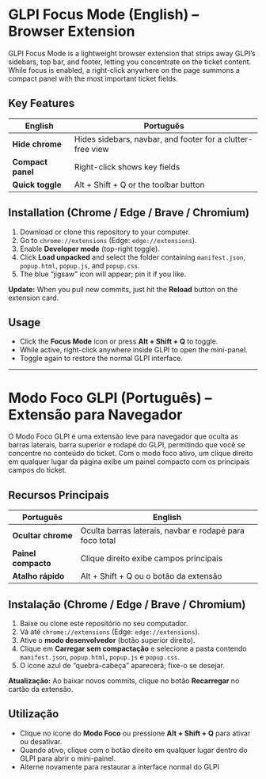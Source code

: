 # GLPI Focus Mode (English) – Browser Extension

GLPI Focus Mode is a lightweight browser extension that strips away GLPI’s sidebars, top bar, and footer, letting you concentrate on the ticket content. While focus is enabled, a right-click anywhere on the page summons a compact panel with the most important ticket fields.

## Key Features

| English        | Português                                          |
|----------------|----------------------------------------------------|
| **Hide chrome**   | Hides sidebars, navbar, and footer for a clutter-free view | Oculta barras laterais, navbar e rodapé para foco total |
| **Compact panel** | Right-click shows key fields                   | Clique direito exibe campos principais                  |
| **Quick toggle**  | Alt + Shift + Q or the toolbar button          | Alt + Shift + Q ou o botão da extensão                  |

## Installation (Chrome / Edge / Brave / Chromium)

1. Download or clone this repository to your computer.
2. Go to `chrome://extensions` (Edge: `edge://extensions`).
3. Enable **Developer mode** (top-right toggle).
4. Click **Load unpacked** and select the folder containing `manifest.json`, `popup.html`, `popup.js`, and `popup.css`.
5. The blue “jigsaw” icon will appear; pin it if you like.

**Update:** When you pull new commits, just hit the **Reload** button on the extension card.

## Usage

- Click the **Focus Mode** icon or press **Alt + Shift + Q** to toggle.
- While active, right-click anywhere inside GLPI to open the mini-panel.
- Toggle again to restore the normal GLPI interface.

---

# Modo Foco GLPI (Português) – Extensão para Navegador

O Modo Foco GLPI é uma extensão leve para navegador que oculta as barras laterais, barra superior e rodapé do GLPI, permitindo que você se concentre no conteúdo do ticket. Com o modo foco ativo, um clique direito em qualquer lugar da página exibe um painel compacto com os principais campos do ticket.

## Recursos Principais

| Português       | English                                            |
|-----------------|----------------------------------------------------|
| **Ocultar chrome** | Oculta barras laterais, navbar e rodapé para foco total | Hides sidebars, navbar, and footer for a clutter-free view |
| **Painel compacto** | Clique direito exibe campos principais            | Right-click shows key fields                           |
| **Atalho rápido**   | Alt + Shift + Q ou o botão da extensão           | Alt + Shift + Q or the toolbar button                 |

## Instalação (Chrome / Edge / Brave / Chromium)

1. Baixe ou clone este repositório no seu computador.
2. Vá até `chrome://extensions` (Edge: `edge://extensions`).
3. Ative o **modo desenvolvedor** (botão superior direito).
4. Clique em **Carregar sem compactação** e selecione a pasta contendo `manifest.json`, `popup.html`, `popup.js` e `popup.css`.
5. O ícone azul de “quebra-cabeça” aparecerá; fixe-o se desejar.

**Atualização:** Ao baixar novos commits, clique no botão **Recarregar** no cartão da extensão.

## Utilização

- Clique no ícone do **Modo Foco** ou pressione **Alt + Shift + Q** para ativar ou desativar.
- Quando ativo, clique com o botão direito em qualquer lugar dentro do GLPI para abrir o mini-painel.
- Alterne novamente para restaurar a interface normal do GLPI